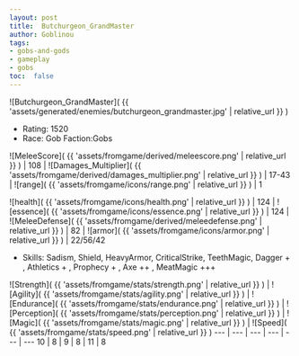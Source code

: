 ```yaml
---
layout: post
title:  Butchurgeon_GrandMaster
author: Goblinou
tags:
- gobs-and-gods
- gameplay
- gobs
toc:  false
---
```


![Butchurgeon_GrandMaster]( {{ 'assets/generated/enemies/butchurgeon_grandmaster.jpg' | relative_url }} )
- Rating: 1520
- Race: Gob  Faction:Gobs

![MeleeScore]( {{ 'assets/fromgame/derived/meleescore.png' | relative_url }} ) | 108 | ![Damages_Multiplier]( {{ 'assets/fromgame/derived/damages_multiplier.png' | relative_url }} ) | 17-43 | ![range]( {{ 'assets/fromgame/icons/range.png' | relative_url }} ) | 1


![health]( {{ 'assets/fromgame/icons/health.png' | relative_url }} ) | 124 | ![essence]( {{ 'assets/fromgame/icons/essence.png' | relative_url }} ) | 124 | ![MeleeDefense]( {{ 'assets/fromgame/derived/meleedefense.png' | relative_url }} ) | 82 | ![armor]( {{ 'assets/fromgame/icons/armor.png' | relative_url }} ) | 22/56/42

* Skills: Sadism, Shield, HeavyArmor, CriticalStrike, TeethMagic, Dagger + , Athletics + , Prophecy + , Axe ++ , MeatMagic +++ 

![Strength]( {{ 'assets/fromgame/stats/strength.png' | relative_url }} ) | ![Agility]( {{ 'assets/fromgame/stats/agility.png' | relative_url }} ) | ![Endurance]( {{ 'assets/fromgame/stats/endurance.png' | relative_url }} ) | ![Perception]( {{ 'assets/fromgame/stats/perception.png' | relative_url }} ) | ![Magic]( {{ 'assets/fromgame/stats/magic.png' | relative_url }} ) | ![Speed]( {{ 'assets/fromgame/stats/speed.png' | relative_url }} )
--- | --- | --- | --- | --- | ---
10 | 8 | 9 | 8 | 11 | 8
